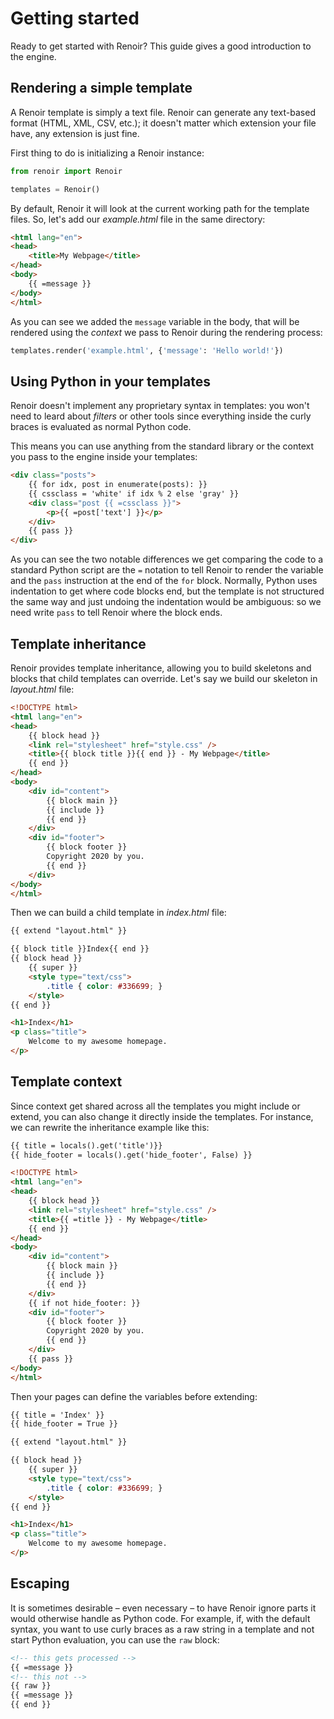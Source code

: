 Getting started
===============

Ready to get started with Renoir? This guide gives a good introduction to the engine.

Rendering a simple template
---------------------------

A Renoir template is simply a text file. Renoir can generate any text-based format (HTML, XML, CSV, etc.); it doesn't matter which extension your file have, any extension is just fine.

First thing to do is initializing a Renoir instance:

```python
from renoir import Renoir

templates = Renoir()
```

By default, Renoir it will look at the current working path for the template files. So, let's add our *example.html* file in the same directory:

```html
<html lang="en">
<head>
    <title>My Webpage</title>
</head>
<body>
    {{ =message }}
</body>
</html>
```

As you can see we added the `message` variable in the body, that will be rendered using the *context* we pass to Renoir during the rendering process:

```python
templates.render('example.html', {'message': 'Hello world!'})
```

Using Python in your templates
------------------------------

Renoir doesn't implement any proprietary syntax in templates: you won't need to leard about *filters* or other tools since everything inside the curly braces is evaluated as normal Python code.

This means you can use anything from the standard library or the context you pass to the engine inside your templates:

```html
<div class="posts">
    {{ for idx, post in enumerate(posts): }}
    {{ cssclass = 'white' if idx % 2 else 'gray' }}
    <div class="post {{ =cssclass }}">
        <p>{{ =post['text'] }}</p>
    </div>
    {{ pass }}
</div>
```

As you can see the two notable differences we get comparing the code to a standard Python script are the `=` notation to tell Renoir to render the variable and the `pass` instruction at the end of the `for` block.  Normally, Python uses indentation to get where code blocks end, but the template is not structured the same way and just undoing the indentation would be ambiguous: so we need write `pass` to tell Renoir where the block ends.

Template inheritance
---------------------

Renoir provides template inheritance, allowing you to build skeletons and blocks that child templates can override. Let's say we build our skeleton in *layout.html* file:

```html
<!DOCTYPE html>
<html lang="en">
<head>
    {{ block head }}
    <link rel="stylesheet" href="style.css" />
    <title>{{ block title }}{{ end }} - My Webpage</title>
    {{ end }}
</head>
<body>
    <div id="content">
        {{ block main }}
        {{ include }}
        {{ end }}
    </div>
    <div id="footer">
        {{ block footer }}
        Copyright 2020 by you.
        {{ end }}
    </div>
</body>
</html>
```

Then we can build a child template in *index.html* file:

```html
{{ extend "layout.html" }}

{{ block title }}Index{{ end }}
{{ block head }}
    {{ super }}
    <style type="text/css">
        .title { color: #336699; }
    </style>
{{ end }}

<h1>Index</h1>
<p class="title">
    Welcome to my awesome homepage.
</p>
```

Template context
----------------

Since context get shared across all the templates you might include or extend, you can also change it directly inside the templates. For instance, we can rewrite the inheritance example like this:

```html
{{ title = locals().get('title')}}
{{ hide_footer = locals().get('hide_footer', False) }}

<!DOCTYPE html>
<html lang="en">
<head>
    {{ block head }}
    <link rel="stylesheet" href="style.css" />
    <title>{{ =title }} - My Webpage</title>
    {{ end }}
</head>
<body>
    <div id="content">
        {{ block main }}
        {{ include }}
        {{ end }}
    </div>
    {{ if not hide_footer: }}
    <div id="footer">
        {{ block footer }}
        Copyright 2020 by you.
        {{ end }}
    </div>
    {{ pass }}
</body>
</html>
```

Then your pages can define the variables before extending:

```html
{{ title = 'Index' }}
{{ hide_footer = True }}

{{ extend "layout.html" }}

{{ block head }}
    {{ super }}
    <style type="text/css">
        .title { color: #336699; }
    </style>
{{ end }}

<h1>Index</h1>
<p class="title">
    Welcome to my awesome homepage.
</p>
```

Escaping
--------

It is sometimes desirable – even necessary – to have Renoir ignore parts it would otherwise handle as Python code. For example, if, with the default syntax, you want to use curly braces as a raw string in a template and not start Python evaluation, you can use the `raw` block:

```html
<!-- this gets processed -->
{{ =message }}
<!-- this not -->
{{ raw }}
{{ =message }}
{{ end }}
```
